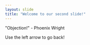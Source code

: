```yaml
---
layout: slide
title: "Welcome to our second slide!"
---
```

"Objection!" - Phoenix Wright 

Use the left arrow to go back!
